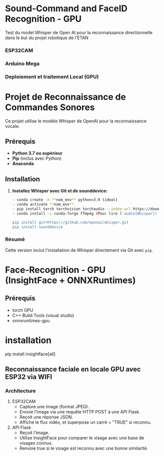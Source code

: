 # Sound-Command and FaceID Recognition - GPU 
Test du model Whisper de Open AI pour la reconnaissance directionnelle dans le but du projet robotique de l'ETAN
### ESP32CAM
### Arduino Mega
### Deploiement et traitement Local (GPU)

# Projet de Reconnaissance de Commandes Sonores

Ce projet utilise le modèle Whisper de OpenAI pour la reconnaissance vocale.

## Prérequis

- **Python 3.7 ou supérieur**
- **Pip** (inclus avec Python)
- **Anaconda**

## Installation

1. **Installez Whisper avec Git  et de sounddevice:**  
   ```bash
   - conda create -n **nom_env** python=3.9 (ideal)
   - conda activate **nom_env**
   - pip install torch torchvision torchaudio --index-url https://download.pytorch.org/whl/cu118 (Verifiez la version CUDA compatible avec votre materielle)
   - conda install -c conda-forge ffmpeg (Pour lire l'audio[Whisper])

   pip install git+https://github.com/openai/whisper.git
   pip install sounddevice

### Résumé

Cette version inclut l'installation de Whisper directement via Git avec `pip`.

# Face-Recognition - GPU (InsightFace + ONNXRuntimes)
## Prérequis
   - torch GPU
   - C++ Build Tools (visual studio)
   - onnxruntimes-gpu

# installation
   pip install insightface[all]
## Reconnaissance faciale en locale GPU avec ESP32 via WIFI
### Architecture 
   1. ESP32CAM
      - Capture une image (format JPEG).
      - Envoie l’image via une requête HTTP POST à une API Flask.
      - Reçoit une réponse JSON.
      - Affiche le flux vidéo, et superpose un carré + "TRUE" si reconnu.
   2. API Flask
      - Reçoit l’image.
      - Utilise InsightFace pour comparer le visage avec une base de visages connus.
      - Renvoie true si le visage est reconnu avec une bonne similarité.

